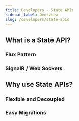 ```yaml
---
title: Developers - State APIs
sidebar_label: Overview
slug: /developers/state-apis
---
```


## What is a State API?

### Flux Pattern

### SignalR / Web Sockets

## Why use State APIs?

### Flexible and Decoupled

### Easy Migrations
